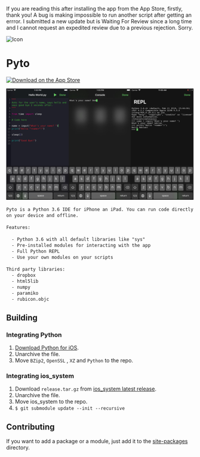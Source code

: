 If you are reading this after installing the app from the App Store, firstly, thank you! A bug is making impossible to run another script after getting an errror. I submitted a new update but is Waiting For Review since a long time and I cannot request an expedited review due to a previous rejection. Sorry.

![Icon](https://raw.githubusercontent.com/ColdGrub1384/Pyto/master/Pyto/Assets.xcassets/AppIcon.appiconset/Icon-App-83.5x83.5%402x.png)

# Pyto

[![Download on the App Store](https://pisth.github.io/appstorebadge.svg)](https://itunes.apple.com/us/app/pyto-python-ide/id1436650069?l=fr&ls=1&mt=8)

![screenshots](docs/screenshots.png)

```
Pyto is a Python 3.6 IDE for iPhone an iPad. You can run code directly on your device and offline.

Features:

  - Python 3.6 with all default libraries like "sys"
  - Pre-installed modules for interacting with the app
  - Full Python REPL
  - Use your own modules on your scripts

Third party libraries:
  - dropbox
  - html5lib
  - numpy
  - paramiko
  - rubicon.objc
```

## Building

### Integrating Python

1. [Download Python for iOS](https://s3-us-west-2.amazonaws.com/pybee-briefcase-support/Python-Apple-support/3.6/iOS/Python-3.6-iOS-support.b6.tar.gz).
2. Unarchive the file.
3. Move `BZip2`, `OpenSSL` , `XZ` and `Python` to the repo.

### Integrating ios_system

1. Download `release.tar.gz` from [ios_system latest release](https://github.com/holzschu/ios_system/releases/latest).
2. Unarchive the file.
3. Move ios_system to the repo. 
4. `$ git submodule update --init --recursive`

## Contributing

If you want to add a package or a module, just add it to the [site-packages](https://github.com/ColdGrub1384/Pyto/tree/master/site-packages) directory.
